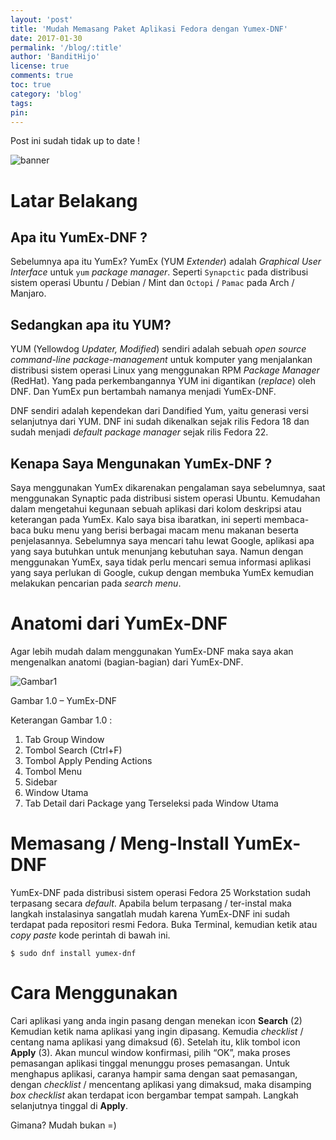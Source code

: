 ```yaml
---
layout: 'post'
title: 'Mudah Memasang Paket Aplikasi Fedora dengan Yumex-DNF'
date: 2017-01-30
permalink: '/blog/:title'
author: 'BanditHijo'
license: true
comments: true
toc: true
category: 'blog'
tags:
pin:
---
```


<p class="notif-post">Post ini sudah tidak up to date !</p>

<img class="post-body-img" src="https://3.bp.blogspot.com/-FigjG_LNp7I/WI51ZWdr7gI/AAAAAAAAEOw/MsEHYJhXqT0qqEVjnKp9Lwo_Ms5DFthvACLcB/s1600/Default%2BHeader%2BTemplate%2BPost%2B23.5.png" alt="banner">

# Latar Belakang
## Apa itu YumEx-DNF ?
Sebelumnya apa itu YumEx? YumEx (YUM _Extender_) adalah _Graphical User Interface_ untuk `yum` _package manager_. Seperti `Synapctic` pada distribusi sistem operasi Ubuntu / Debian / Mint dan `Octopi` / `Pamac` pada Arch / Manjaro.

## Sedangkan apa itu YUM?
YUM (Yellowdog _Updater, Modified_) sendiri adalah sebuah _open source command-line package-management_ untuk komputer yang menjalankan distribusi sistem operasi Linux yang menggunakan RPM _Package Manager_ (RedHat). Yang pada perkembangannya YUM ini digantikan (_replace_) oleh DNF. Dan YumEx pun bertambah namanya menjadi YumEx-DNF.

DNF sendiri adalah kependekan dari Dandified Yum, yaitu generasi versi selanjutnya dari YUM. DNF ini sudah dikenalkan sejak rilis Fedora 18 dan sudah menjadi _default package manager_ sejak rilis Fedora 22.

## Kenapa Saya Mengunakan YumEx-DNF ?
Saya menggunakan YumEx dikarenakan pengalaman saya sebelumnya, saat menggunakan Synaptic pada distribusi sistem operasi Ubuntu.
Kemudahan dalam mengetahui kegunaan sebuah aplikasi dari kolom deskripsi atau keterangan pada YumEx. Kalo saya bisa ibaratkan, ini seperti membaca-baca buku menu yang berisi berbagai macam menu makanan beserta penjelasannya.
Sebelumnya saya mencari tahu lewat Google, aplikasi apa yang saya butuhkan untuk menunjang kebutuhan saya. Namun dengan menggunakan YumEx, saya tidak perlu mencari semua informasi aplikasi yang saya perlukan di Google, cukup dengan membuka YumEx kemudian melakukan pencarian pada _search menu_.

# Anatomi dari YumEx-DNF
Agar lebih mudah dalam menggunakan YumEx-DNF maka saya akan mengenalkan anatomi (bagian-bagian) dari YumEx-DNF.

![Gambar1](https://2.bp.blogspot.com/-WfLRR64IQ8w/WI5mGxDBydI/AAAAAAAAEMc/xSm_8GySBO4lf_4ZerS3cv9rDfWzuyOgQCLcB/s1600/Gambar%2B1.0.png)

<p class="img-caption">Gambar 1.0 – YumEx-DNF</p>

Keterangan Gambar 1.0 : 
1. Tab Group Window
2. Tombol Search (Ctrl+F)
3. Tombol Apply Pending Actions
4. Tombol Menu
5. Sidebar
6. Window Utama
7. Tab Detail dari Package yang Terseleksi pada Window Utama

# Memasang / Meng-Install YumEx-DNF
YumEx-DNF pada distribusi sistem operasi Fedora 25 Workstation sudah terpasang secara _default_. Apabila belum terpasang / ter-instal maka langkah instalasinya sangatlah mudah karena YumEx-DNF ini sudah terdapat pada repositori resmi Fedora.
Buka Terminal, kemudian ketik atau _copy paste_ kode perintah di bawah ini.
```
$ sudo dnf install yumex-dnf
```

# Cara Menggunakan
Cari aplikasi yang anda ingin pasang dengan menekan icon **Search** (2) Kemudian ketik nama aplikasi yang ingin dipasang. Kemudia _checklist_ / centang nama aplikasi yang dimaksud (6). Setelah itu, klik tombol icon **Apply** (3). Akan muncul window konfirmasi, pilih “OK”, maka proses pemasangan aplikasi tinggal menunggu proses pemasangan.
Untuk menghapus aplikasi, caranya hampir sama dengan saat pemasangan, dengan _checklist_ / mencentang aplikasi yang dimaksud, maka disamping _box checklist_ akan terdapat icon bergambar tempat sampah. Langkah selanjutnya tinggal di **Apply**.

Gimana? Mudah bukan =)
